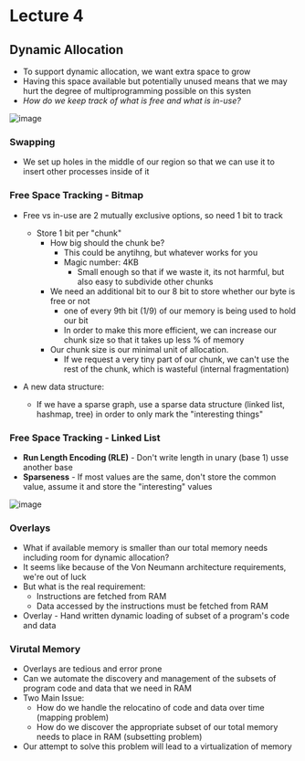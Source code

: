 # Lecture 4

## Dynamic Allocation

* To support dynamic allocation, we want extra space to grow
* Having this space available but potentially unused means that we may hurt the degree of multiprogramming possible on this systen
* *How do we keep track of what is free and what is in-use?*

![image](https://github.com/Clester31/1550-notes/assets/91839534/f3c1ca2e-4d8b-4b80-8729-e14c768bc46b)

### Swapping

* We set up holes in the middle of our region so that we can use it to insert other processes inside of it

### Free Space Tracking - Bitmap

* Free vs in-use are 2 mutually exclusive options, so need 1 bit to track
  * Store 1 bit per "chunk"
    * How big should the chunk be?
      * This could be anytihng, but whatever works for you
      * Magic number: 4KB
        * Small enough so that if we waste it, its not harmful, but also easy to subdivide other chunks
    * We need an additional bit to our 8 bit to store whether our byte is free or not
      * one of every 9th bit (1/9) of our memory is being used to hold our bit
      * In order to make this more efficient, we can increase our chunk size so that it takes up less % of memory
    * Our chunk size is our minimal unit of allocation.
      * If we request a very tiny part of our chunk, we can't use the rest of the chunk, which is wasteful (internal fragmentation)
     
* A new data structure:
  * If we have a sparse graph, use a sparse data structure (linked list, hashmap, tree) in order to only mark the "interesting things"
 
### Free Space Tracking - Linked List

* **Run Length Encoding (RLE)** - Don't write length in unary (base 1) usse another base
* **Sparseness** - If most values are the same, don't store the common value, assume it and store the "interesting" values

![image](https://github.com/Clester31/1550-notes/assets/91839534/c0af7b8d-8771-408d-83ce-023f003b254d)

### Overlays

* What if available memory is smaller than our total memory needs including room for dynamic allocation?
* It seems like because of the Von Neumann architecture requirements, we're out of luck
* But what is the real requirement:
  * Instructions are fetched from RAM
  * Data accessed by the instructions must be fetched from RAM
* Overlay - Hand written dynamic loading of subset of a program's code and data   

### Virutal Memory

* Overlays are tedious and error prone
* Can we automate the discovery and management of the subsets of program code and data that we need in RAM
* Two Main Issue:
  * How do we handle the relocatino of code and data over time (mapping problem)
  * How do we discover the appropriate subset of our total memory needs to place in RAM (subsetting problem)
* Our attempt to solve this problem will lead to a virtualization of memory 

